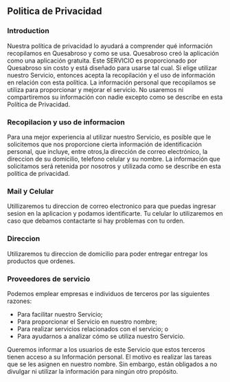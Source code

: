 Politica de Privacidad   
----------------------

### Introduction  
Nuestra política de privacidad lo ayudará a comprender qué información recopilamos en Quesabroso y como se usa.
Quesabroso creó la aplicación  como una aplicación gratuita. Este SERVICIO es proporcionado por Quesabroso sin costo y está diseñado para usarse tal cual.
Si elige utilizar nuestro Servicio, entonces acepta la recopilación y el uso de información en relación con esta política. La información personal que recopilamos se utiliza para proporcionar y mejorar el servicio. No usaremos ni compartiremos su información con nadie excepto como se describe en esta Política de Privacidad.

### Recopilacion y uso de informacion
Para una mejor experiencia al utilizar nuestro Servicio, es posible que le solicitemos que nos proporcione cierta información de identificación personal, que incluye, entre otros,la dirección de correo electrónico, la direccion de su domicilio, telefono celular y su nombre. La información que solicitamos será retenida por nosotros y utilizada como se describe en esta política de privacidad.

### Mail y Celular  
Utillizaremos tu direccion de correo electronico para que puedas ingresar sesion en la aplicacion y podamos identificarte.
Tu celular lo utilizaremos en caso que debamos contactarte si hay problemas con tu orden.

### Direccion   
Utilizaremos tu direccion de domicilio para poder entregar entregar los productos que ordenes.



### Proveedores de servicio
Podemos emplear empresas e individuos de terceros por las siguientes razones:
* Para facilitar nuestro Servicio;
* Para proporcionar el Servicio en nuestro nombre;
* Para realizar servicios relacionados con el servicio; o
* Para ayudarnos a analizar cómo se utiliza nuestro Servicio.

Queremos informar a los usuarios de este Servicio que estos terceros tienen acceso a su Información personal. El motivo es realizar las tareas que se les asignen en nuestro nombre. Sin embargo, están obligados a no divulgar ni utilizar la información para ningún otro propósito.
